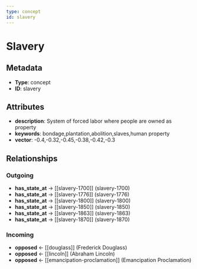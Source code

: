 ```yaml
---
type: concept
id: slavery
---
```


# Slavery

## Metadata

- **Type**: concept
- **ID**: slavery

## Attributes

- **description**: System of forced labor where people are owned as property
- **keywords**: bondage,plantation,abolition,slaves,human property
- **vector**: -0.4,-0.32,-0.45,-0.38,-0.42,-0.3

## Relationships

### Outgoing

- **has_state_at** → [[slavery-1700]] (slavery-1700)
- **has_state_at** → [[slavery-1776]] (slavery-1776)
- **has_state_at** → [[slavery-1800]] (slavery-1800)
- **has_state_at** → [[slavery-1850]] (slavery-1850)
- **has_state_at** → [[slavery-1863]] (slavery-1863)
- **has_state_at** → [[slavery-1870]] (slavery-1870)

### Incoming

- **opposed** ← [[douglass]] (Frederick Douglass)
- **opposed** ← [[lincoln]] (Abraham Lincoln)
- **opposed** ← [[emancipation-proclamation]] (Emancipation Proclamation)

